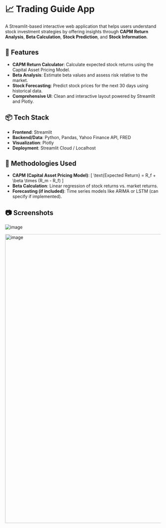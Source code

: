 # 📈 Trading Guide App

A Streamlit-based interactive web application that helps users understand stock investment strategies by offering insights through **CAPM Return Analysis**, **Beta Calculation**, **Stock Prediction**, and **Stock Information**.

## 🚀 Features

- **CAPM Return Calculator**: Calculate expected stock returns using the Capital Asset Pricing Model.
- **Beta Analysis**: Estimate beta values and assess risk relative to the market.
- **Stock Forecasting**: Predict stock prices for the next 30 days using historical data.
- **Comprehensive UI**: Clean and interactive layout powered by Streamlit and Plotly.

## 📦 Tech Stack

- **Frontend**: Streamlit
- **Backend/Data**: Python, Pandas, Yahoo Finance API, FRED
- **Visualization**: Plotly
- **Deployment**: Streamlit Cloud / Localhost

## 🧮 Methodologies Used

- **CAPM (Capital Asset Pricing Model)**:
  \[
  \text{Expected Return} = R_f + \beta \times (R_m - R_f)
  \]
- **Beta Calculation**: Linear regression of stock returns vs. market returns.
- **Forecasting (if included)**: Time series models like ARIMA or LSTM (can specify if implemented).

## 📷 Screenshots
![image](https://github.com/user-attachments/assets/b686b2ab-738a-4cba-97c1-38593387c871)



<img width="931" alt="image" src="https://github.com/user-attachments/assets/1c5c0dc2-bb29-4279-b719-3603fa157b36" />


